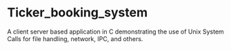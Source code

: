 # Ticker_booking_system
A client server based application in C demonstrating the use of Unix System Calls for file handling, network, IPC, and others.
